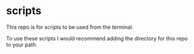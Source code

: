 scripts
=======

This repo is for scripts to be used from the terminal.

To use these scripts I would recommend adding the directory for this repo to your path.
